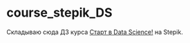 # course_stepik_DS
Складываю сюда ДЗ курса [Старт в Data Science!](https://stepik.org/course/194633/info) на Stepik.
